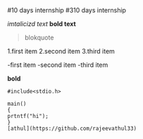 #10 days internship
#310 days internship

*imtalicizd text*
**bold text**

>blokquote

1.first item 
2.second item
3.third item


-first item
-second item
-third item

**bold**
```
#include<stdio.h>

main()
{
prtntf("hi");
}
[athul](https://github.com/rajeevathul33)
